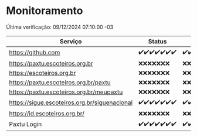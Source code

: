 # Monitoramento

Última verificação: 09/12/2024 07:10:00 -03

|Serviço|Status|Últimas 24h|
|---|---|---|
|https://github.com|<span title="2024-12-02: OK=23">✔️</span><span title="2024-12-03: OK=23">✔️</span><span title="2024-12-04: OK=23">✔️</span><span title="2024-12-05: OK=23">✔️</span><span title="2024-12-06: OK=23">✔️</span><span title="2024-12-07: OK=23">✔️</span><span title="2024-12-08: OK=10">✔️</span>|<span title="08/12/2024 08:06:00 -03 : 200">✔️</span><span title="08/12/2024 09:14:00 -03 : 200">✔️</span><span title="08/12/2024 10:16:00 -03 : 200">✔️</span><span title="08/12/2024 11:07:00 -03 : 200">✔️</span><span title="08/12/2024 12:07:00 -03 : 200">✔️</span><span title="08/12/2024 13:09:00 -03 : 200">✔️</span><span title="08/12/2024 14:06:00 -03 : 200">✔️</span><span title="08/12/2024 15:10:00 -03 : 200">✔️</span><span title="08/12/2024 16:06:00 -03 : 200">✔️</span><span title="08/12/2024 17:08:00 -03 : 200">✔️</span><span title="08/12/2024 18:07:00 -03 : 200">✔️</span><span title="08/12/2024 19:07:00 -03 : 200">✔️</span><span title="08/12/2024 20:07:00 -03 : 200">✔️</span><span title="08/12/2024 21:46:00 -03 : 200">✔️</span><span title="08/12/2024 23:24:00 -03 : 200">✔️</span><span title="09/12/2024 00:30:00 -03 : 200">✔️</span><span title="09/12/2024 01:11:00 -03 : 200">✔️</span><span title="09/12/2024 02:09:00 -03 : 200">✔️</span><span title="09/12/2024 03:13:00 -03 : 200">✔️</span><span title="09/12/2024 04:09:00 -03 : 200">✔️</span><span title="09/12/2024 05:13:00 -03 : 200">✔️</span><span title="09/12/2024 06:10:00 -03 : 200">✔️</span><span title="09/12/2024 07:10:00 -03 : 200">✔️</span>|
|https://paxtu.escoteiros.org.br|<span title="2024-12-02: Falhas=23">❌</span><span title="2024-12-03: Falhas=23">❌</span><span title="2024-12-04: Falhas=23">❌</span><span title="2024-12-05: Falhas=23">❌</span><span title="2024-12-06: Falhas=23">❌</span><span title="2024-12-07: Falhas=23">❌</span><span title="2024-12-08: Falhas=10">❌</span>|<span title="08/12/2024 08:06:00 -03 : 403">❌</span><span title="08/12/2024 09:14:00 -03 : 403">❌</span><span title="08/12/2024 10:16:00 -03 : 403">❌</span><span title="08/12/2024 11:07:00 -03 : 403">❌</span><span title="08/12/2024 12:07:00 -03 : 403">❌</span><span title="08/12/2024 13:09:00 -03 : 403">❌</span><span title="08/12/2024 14:06:00 -03 : 403">❌</span><span title="08/12/2024 15:10:00 -03 : 403">❌</span><span title="08/12/2024 16:06:00 -03 : 403">❌</span><span title="08/12/2024 17:08:00 -03 : 403">❌</span><span title="08/12/2024 18:07:00 -03 : 403">❌</span><span title="08/12/2024 19:07:00 -03 : 403">❌</span><span title="08/12/2024 20:07:00 -03 : 403">❌</span><span title="08/12/2024 21:46:00 -03 : 403">❌</span><span title="08/12/2024 23:24:00 -03 : 403">❌</span><span title="09/12/2024 00:30:00 -03 : 403">❌</span><span title="09/12/2024 01:11:00 -03 : 403">❌</span><span title="09/12/2024 02:09:00 -03 : 403">❌</span><span title="09/12/2024 03:13:00 -03 : 403">❌</span><span title="09/12/2024 04:09:00 -03 : 403">❌</span><span title="09/12/2024 05:13:00 -03 : 403">❌</span><span title="09/12/2024 06:10:00 -03 : 403">❌</span><span title="09/12/2024 07:10:00 -03 : 403">❌</span>|
|https://escoteiros.org.br|<span title="2024-12-02: Falhas=23">❌</span><span title="2024-12-03: Falhas=23">❌</span><span title="2024-12-04: Falhas=23">❌</span><span title="2024-12-05: Falhas=23">❌</span><span title="2024-12-06: Falhas=23">❌</span><span title="2024-12-07: Falhas=23">❌</span><span title="2024-12-08: Falhas=10">❌</span>|<span title="08/12/2024 08:06:00 -03 : 403">❌</span><span title="08/12/2024 09:14:00 -03 : 403">❌</span><span title="08/12/2024 10:16:00 -03 : 403">❌</span><span title="08/12/2024 11:07:00 -03 : 403">❌</span><span title="08/12/2024 12:07:00 -03 : 403">❌</span><span title="08/12/2024 13:09:00 -03 : 403">❌</span><span title="08/12/2024 14:06:00 -03 : 403">❌</span><span title="08/12/2024 15:10:00 -03 : 403">❌</span><span title="08/12/2024 16:06:00 -03 : 403">❌</span><span title="08/12/2024 17:09:00 -03 : 403">❌</span><span title="08/12/2024 18:07:00 -03 : 403">❌</span><span title="08/12/2024 19:07:00 -03 : 403">❌</span><span title="08/12/2024 20:07:00 -03 : 403">❌</span><span title="08/12/2024 21:46:00 -03 : 403">❌</span><span title="08/12/2024 23:24:00 -03 : 403">❌</span><span title="09/12/2024 00:30:00 -03 : 403">❌</span><span title="09/12/2024 01:11:00 -03 : 403">❌</span><span title="09/12/2024 02:09:00 -03 : 403">❌</span><span title="09/12/2024 03:13:00 -03 : 403">❌</span><span title="09/12/2024 04:09:00 -03 : 403">❌</span><span title="09/12/2024 05:13:00 -03 : 403">❌</span><span title="09/12/2024 06:10:00 -03 : 403">❌</span><span title="09/12/2024 07:10:00 -03 : 403">❌</span>|
|https://paxtu.escoteiros.org.br/paxtu|<span title="2024-12-02: Falhas=23">❌</span><span title="2024-12-03: Falhas=23">❌</span><span title="2024-12-04: Falhas=23">❌</span><span title="2024-12-05: Falhas=23">❌</span><span title="2024-12-06: Falhas=23">❌</span><span title="2024-12-07: Falhas=23">❌</span><span title="2024-12-08: Falhas=10">❌</span>|<span title="08/12/2024 08:06:00 -03 : 403">❌</span><span title="08/12/2024 09:14:00 -03 : 403">❌</span><span title="08/12/2024 10:16:00 -03 : 403">❌</span><span title="08/12/2024 11:07:00 -03 : 403">❌</span><span title="08/12/2024 12:07:00 -03 : 403">❌</span><span title="08/12/2024 13:09:00 -03 : 403">❌</span><span title="08/12/2024 14:06:00 -03 : 403">❌</span><span title="08/12/2024 15:10:00 -03 : 403">❌</span><span title="08/12/2024 16:06:00 -03 : 403">❌</span><span title="08/12/2024 17:09:00 -03 : 403">❌</span><span title="08/12/2024 18:07:00 -03 : 403">❌</span><span title="08/12/2024 19:07:00 -03 : 403">❌</span><span title="08/12/2024 20:07:00 -03 : 403">❌</span><span title="08/12/2024 21:46:00 -03 : 403">❌</span><span title="08/12/2024 23:24:00 -03 : 403">❌</span><span title="09/12/2024 00:30:00 -03 : 403">❌</span><span title="09/12/2024 01:11:00 -03 : 403">❌</span><span title="09/12/2024 02:09:00 -03 : 403">❌</span><span title="09/12/2024 03:13:00 -03 : 403">❌</span><span title="09/12/2024 04:09:00 -03 : 403">❌</span><span title="09/12/2024 05:13:00 -03 : 403">❌</span><span title="09/12/2024 06:10:00 -03 : 403">❌</span><span title="09/12/2024 07:10:00 -03 : 403">❌</span>|
|https://paxtu.escoteiros.org.br/meupaxtu|<span title="2024-12-02: Falhas=23">❌</span><span title="2024-12-03: Falhas=23">❌</span><span title="2024-12-04: Falhas=23">❌</span><span title="2024-12-05: Falhas=23">❌</span><span title="2024-12-06: Falhas=23">❌</span><span title="2024-12-07: Falhas=23">❌</span><span title="2024-12-08: Falhas=10">❌</span>|<span title="08/12/2024 08:06:00 -03 : 403">❌</span><span title="08/12/2024 09:14:00 -03 : 403">❌</span><span title="08/12/2024 10:16:00 -03 : 403">❌</span><span title="08/12/2024 11:07:00 -03 : 403">❌</span><span title="08/12/2024 12:07:00 -03 : 403">❌</span><span title="08/12/2024 13:09:00 -03 : 403">❌</span><span title="08/12/2024 14:06:00 -03 : 403">❌</span><span title="08/12/2024 15:10:00 -03 : 403">❌</span><span title="08/12/2024 16:06:00 -03 : 403">❌</span><span title="08/12/2024 17:09:00 -03 : 403">❌</span><span title="08/12/2024 18:07:00 -03 : 403">❌</span><span title="08/12/2024 19:07:00 -03 : 403">❌</span><span title="08/12/2024 20:07:00 -03 : 403">❌</span><span title="08/12/2024 21:46:00 -03 : 403">❌</span><span title="08/12/2024 23:24:00 -03 : 403">❌</span><span title="09/12/2024 00:30:00 -03 : 403">❌</span><span title="09/12/2024 01:11:00 -03 : 403">❌</span><span title="09/12/2024 02:09:00 -03 : 403">❌</span><span title="09/12/2024 03:13:00 -03 : 403">❌</span><span title="09/12/2024 04:09:00 -03 : 403">❌</span><span title="09/12/2024 05:13:00 -03 : 403">❌</span><span title="09/12/2024 06:10:00 -03 : 403">❌</span><span title="09/12/2024 07:10:00 -03 : 403">❌</span>|
|https://sigue.escoteiros.org.br/siguenacional|<span title="2024-12-02: OK=23">✔️</span><span title="2024-12-03: OK=23">✔️</span><span title="2024-12-04: OK=23">✔️</span><span title="2024-12-05: OK=23">✔️</span><span title="2024-12-06: OK=23">✔️</span><span title="2024-12-07: OK=23">✔️</span><span title="2024-12-08: OK=10">✔️</span>|<span title="08/12/2024 08:06:00 -03 : 200">✔️</span><span title="08/12/2024 09:14:00 -03 : 200">✔️</span><span title="08/12/2024 10:16:00 -03 : 200">✔️</span><span title="08/12/2024 11:07:00 -03 : 200">✔️</span><span title="08/12/2024 12:07:00 -03 : 200">✔️</span><span title="08/12/2024 13:09:00 -03 : 200">✔️</span><span title="08/12/2024 14:06:00 -03 : 200">✔️</span><span title="08/12/2024 15:10:00 -03 : 200">✔️</span><span title="08/12/2024 16:06:00 -03 : 200">✔️</span><span title="08/12/2024 17:09:00 -03 : 200">✔️</span><span title="08/12/2024 18:07:00 -03 : 200">✔️</span><span title="08/12/2024 19:07:00 -03 : 200">✔️</span><span title="08/12/2024 20:07:00 -03 : 200">✔️</span><span title="08/12/2024 21:46:00 -03 : 200">✔️</span><span title="08/12/2024 23:24:00 -03 : 200">✔️</span><span title="09/12/2024 00:30:00 -03 : 200">✔️</span><span title="09/12/2024 01:11:00 -03 : 200">✔️</span><span title="09/12/2024 02:09:00 -03 : 200">✔️</span><span title="09/12/2024 03:13:00 -03 : 200">✔️</span><span title="09/12/2024 04:09:00 -03 : 200">✔️</span><span title="09/12/2024 05:13:00 -03 : 200">✔️</span><span title="09/12/2024 06:10:00 -03 : 200">✔️</span><span title="09/12/2024 07:10:00 -03 : 200">✔️</span>|
|https://id.escoteiros.org.br/|<span title="2024-12-02: Falhas=23">❌</span><span title="2024-12-03: Falhas=23">❌</span><span title="2024-12-04: Falhas=23">❌</span><span title="2024-12-05: Falhas=23">❌</span><span title="2024-12-06: Falhas=23">❌</span><span title="2024-12-07: Falhas=23">❌</span><span title="2024-12-08: Falhas=10">❌</span>|<span title="08/12/2024 08:06:00 -03 : 403">❌</span><span title="08/12/2024 09:14:00 -03 : 403">❌</span><span title="08/12/2024 10:16:00 -03 : 403">❌</span><span title="08/12/2024 11:07:00 -03 : 403">❌</span><span title="08/12/2024 12:07:00 -03 : 403">❌</span><span title="08/12/2024 13:09:00 -03 : 403">❌</span><span title="08/12/2024 14:06:00 -03 : 403">❌</span><span title="08/12/2024 15:10:00 -03 : 403">❌</span><span title="08/12/2024 16:06:00 -03 : 403">❌</span><span title="08/12/2024 17:09:00 -03 : 403">❌</span><span title="08/12/2024 18:07:00 -03 : 403">❌</span><span title="08/12/2024 19:07:00 -03 : 403">❌</span><span title="08/12/2024 20:07:00 -03 : 403">❌</span><span title="08/12/2024 21:46:00 -03 : 403">❌</span><span title="08/12/2024 23:24:00 -03 : 403">❌</span><span title="09/12/2024 00:30:00 -03 : 403">❌</span><span title="09/12/2024 01:11:00 -03 : 403">❌</span><span title="09/12/2024 02:09:00 -03 : 403">❌</span><span title="09/12/2024 03:13:00 -03 : 403">❌</span><span title="09/12/2024 04:09:00 -03 : 403">❌</span><span title="09/12/2024 05:13:00 -03 : 403">❌</span><span title="09/12/2024 06:10:00 -03 : 403">❌</span><span title="09/12/2024 07:10:00 -03 : 403">❌</span>|
|Paxtu Login|<span title="2024-12-02: OK=23">✔️</span><span title="2024-12-03: OK=23">✔️</span><span title="2024-12-04: OK=23">✔️</span><span title="2024-12-05: OK=23">✔️</span><span title="2024-12-06: OK=23">✔️</span><span title="2024-12-07: OK=23">✔️</span><span title="2024-12-08: OK=10">✔️</span>|<span title="08/12/2024 08:06:00 -03 : 200">✔️</span><span title="08/12/2024 09:14:00 -03 : 200">✔️</span><span title="08/12/2024 10:16:00 -03 : 200">✔️</span><span title="08/12/2024 11:07:00 -03 : 200">✔️</span><span title="08/12/2024 12:07:00 -03 : 200">✔️</span><span title="08/12/2024 13:09:00 -03 : 200">✔️</span><span title="08/12/2024 14:06:00 -03 : 200">✔️</span><span title="08/12/2024 15:10:00 -03 : 200">✔️</span><span title="08/12/2024 16:06:00 -03 : 200">✔️</span><span title="08/12/2024 17:09:00 -03 : 200">✔️</span><span title="08/12/2024 18:07:00 -03 : 200">✔️</span><span title="08/12/2024 19:07:00 -03 : 200">✔️</span><span title="08/12/2024 20:07:00 -03 : 200">✔️</span><span title="08/12/2024 21:46:00 -03 : 200">✔️</span><span title="08/12/2024 23:24:00 -03 : 200">✔️</span><span title="09/12/2024 00:30:00 -03 : 200">✔️</span><span title="09/12/2024 01:11:00 -03 : 200">✔️</span><span title="09/12/2024 02:09:00 -03 : 200">✔️</span><span title="09/12/2024 03:13:00 -03 : 200">✔️</span><span title="09/12/2024 04:09:00 -03 : 200">✔️</span><span title="09/12/2024 05:13:00 -03 : 200">✔️</span><span title="09/12/2024 06:10:00 -03 : 200">✔️</span><span title="09/12/2024 07:10:00 -03 : 200">✔️</span>|
